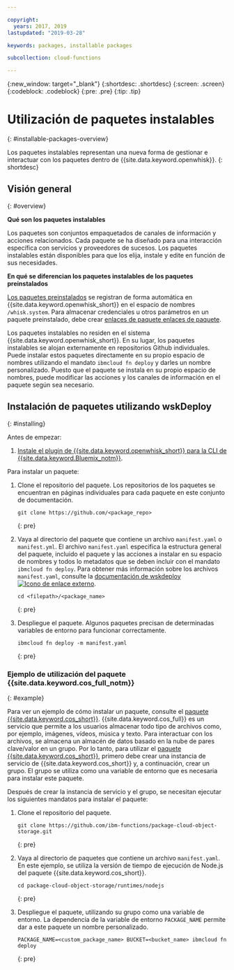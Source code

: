 ```yaml
---

copyright:
  years: 2017, 2019
lastupdated: "2019-03-28"

keywords: packages, installable packages

subcollection: cloud-functions

---
```


{:new_window: target="_blank"}
{:shortdesc: .shortdesc}
{:screen: .screen}
{:codeblock: .codeblock}
{:pre: .pre}
{:tip: .tip}

# Utilización de paquetes instalables
{: #installable-packages-overview}

Los paquetes instalables representan una nueva forma de gestionar e interactuar con los paquetes dentro de {{site.data.keyword.openwhisk}}.
{: shortdesc}

## Visión general
{: #overview}

**Qué son los paquetes instalables**

Los paquetes son conjuntos empaquetados de canales de información y acciones relacionados. Cada paquete se ha diseñado para una interacción específica con servicios y proveedores de sucesos. Los paquetes instalables están disponibles para que los elija, instale y edite en función de sus necesidades.

**En qué se diferencian los paquetes instalables de los paquetes preinstalados**

[Los paquetes preinstalados](/docs/openwhisk?topic=cloud-functions-openwhisk_packages#browse-packages) se registran de forma automática en {{site.data.keyword.openwhisk_short}} en el espacio de nombres `/whisk.system`. Para almacenar credenciales u otros parámetros en un paquete preinstalado, debe crear [enlaces de paquete enlaces de paquete](/docs/openwhisk?topic=cloud-functions-openwhisk_packages#openwhisk_package_bind).

Los paquetes instalables no residen en el sistema {{site.data.keyword.openwhisk_short}}. En su lugar, los paquetes instalables se alojan externamente en repositorios Github individuales. Puede instalar estos paquetes directamente en su propio espacio de nombres utilizando el mandato `ibmcloud fn deploy` y darles un nombre personalizado. Puesto que el paquete se instala en su propio espacio de nombres, puede modificar las acciones y los canales de información en el paquete según sea necesario.

## Instalación de paquetes utilizando wskDeploy
{: #installing}

Antes de empezar:

  1. [Instale el plugin de {{site.data.keyword.openwhisk_short}} para la CLI de {{site.data.keyword.Bluemix_notm}}](/docs/openwhisk?topic=cloud-functions-cloudfunctions_cli#cloudfunctions_cli).

Para instalar un paquete:

1. Clone el repositorio del paquete. Los repositorios de los paquetes se encuentran en páginas individuales para cada paquete en este conjunto de documentación.
    ```
    git clone https://github.com/<package_repo>
    ```
    {: pre}

2. Vaya al directorio del paquete que contiene un archivo `manifest.yaml` o `manifest.yml`. El archivo `manifest.yaml` especifica la estructura general del paquete, incluido el paquete y las acciones a instalar en su espacio de nombres y todos lo metadatos que se deben incluir con el mandato `ibmcloud fn deploy`. Para obtener más información sobre los archivos `manifest.yaml`, consulte la [documentación de wskdeploy ![Icono de enlace externo](../icons/launch-glyph.svg "Icono de enlace externo")](https://github.com/apache/incubator-openwhisk-wskdeploy/blob/master/docs/programming_guide.md#wskdeploy-utility-by-example).
    ```
    cd <filepath>/<package_name>
    ```
    {: pre}

3. Despliegue el paquete. Algunos paquetes precisan de determinadas variables de entorno para funcionar correctamente.
    ```
    ibmcloud fn deploy -m manifest.yaml
    ```
    {: pre}

### Ejemplo de utilización del paquete {{site.data.keyword.cos_full_notm}}
{: #example}

Para ver un ejemplo de cómo instalar un paquete, consulte el [paquete {{site.data.keyword.cos_short}}](/docs/openwhisk?topic=cloud-functions-cloud_object_storage_actions). {{site.data.keyword.cos_full}} es un servicio que permite a los usuarios almacenar todo tipo de archivos como, por ejemplo, imágenes, vídeos, música y texto. Para interactuar con los archivos, se almacena un almacén de datos basado en la nube de pares clave/valor en un grupo. Por lo tanto, para utilizar el [paquete {{site.data.keyword.cos_short}}](/docs/openwhisk?topic=cloud-functions-cloud_object_storage_actions), primero debe crear una instancia de servicio de {{site.data.keyword.cos_short}} y, a continuación, crear un grupo. El grupo se utiliza como una variable de entorno que es necesaria para instalar este paquete.

Después de crear la instancia de servicio y el grupo, se necesitan ejecutar los siguientes mandatos para instalar el paquete:

1. Clone el repositorio del paquete.
    ```
    git clone https://github.com/ibm-functions/package-cloud-object-storage.git
    ```
    {: pre}

2. Vaya al directorio de paquetes que contiene un archivo `manifest.yaml`. En este ejemplo, se utiliza la versión de tiempo de ejecución de Node.js del paquete {{site.data.keyword.cos_short}}.
    ```
    cd package-cloud-object-storage/runtimes/nodejs
    ```
    {: pre}

3. Despliegue el paquete, utilizando su grupo como una variable de entorno. La dependencia de la variable de entorno `PACKAGE_NAME` permite dar a este paquete un nombre personalizado.
    ```
    PACKAGE_NAME=<custom_package_name> BUCKET=<bucket_name> ibmcloud fn deploy
    ```
    {: pre}
